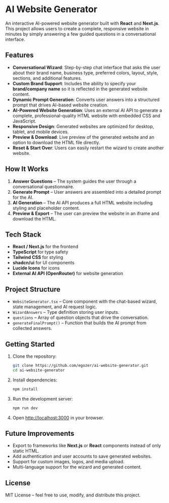# AI Website Generator

An interactive AI-powered website generator built with **React** and **Next.js**. This project allows users to create a complete, responsive website in minutes by simply answering a few guided questions in a conversational interface.

## Features

* **Conversational Wizard**: Step-by-step chat interface that asks the user about their brand name, business type, preferred colors, layout, style, sections, and additional features.
* **Custom Brand Support**: Includes the ability to specify your **brand/company name** so it is reflected in the generated website content.
* **Dynamic Prompt Generation**: Converts user answers into a structured prompt that drives AI-based website creation.
* **AI-Powered Website Generation**: Uses an external AI API to generate a complete, professional-quality HTML website with embedded CSS and JavaScript.
* **Responsive Design**: Generated websites are optimized for desktop, tablet, and mobile devices.
* **Preview & Download**: Live preview of the generated website and an option to download the HTML file directly.
* **Reset & Start Over**: Users can easily restart the wizard to create another website.

## How It Works

1. **Answer Questions** – The system guides the user through a conversational questionnaire.
2. **Generate Prompt** – User answers are assembled into a detailed prompt for the AI.
3. **AI Generation** – The AI API produces a full HTML website including styling and placeholder content.
4. **Preview & Export** – The user can preview the website in an iframe and download the HTML.

## Tech Stack

* **React / Next.js** for the frontend
* **TypeScript** for type safety
* **Tailwind CSS** for styling
* **shadcn/ui** for UI components
* **Lucide Icons** for icons
* **External AI API (OpenRouter)** for website generation

## Project Structure

* `WebsiteGenerator.tsx` – Core component with the chat-based wizard, state management, and AI request logic.
* `WizardAnswers` – Type definition storing user inputs.
* `questions` – Array of question objects that drive the conversation.
* `generateFinalPrompt()` – Function that builds the AI prompt from collected answers.

## Getting Started

1. Clone the repository:

   ```bash
   git clone https://github.com/egozer/ai-website-generator.git
   cd ai-website-generator
   ```

2. Install dependencies:

   ```bash
   npm install
   ```

3. Run the development server:

   ```bash
   npm run dev
   ```

4. Open [http://localhost:3000](http://localhost:3000) in your browser.

## Future Improvements

* Export to frameworks like **Next.js** or **React** components instead of only static HTML.
* Add authentication and user accounts to save generated websites.
* Support for custom images, logos, and media upload.
* Multi-language support for the wizard and generated content.

## License

MIT License – feel free to use, modify, and distribute this project.
